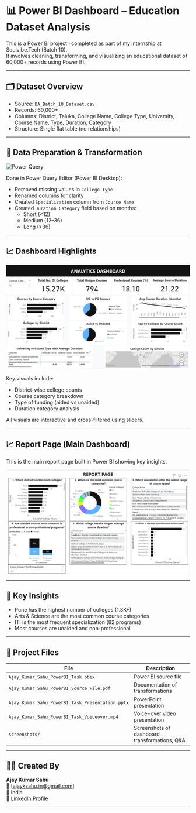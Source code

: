 # 📊 Power BI Dashboard – Education Dataset Analysis

This is a Power BI project I completed as part of my internship at Soulvibe.Tech (Batch 10).  
It involves cleaning, transforming, and visualizing an educational dataset of 60,000+ records using Power BI.

---

## 🗂️ Dataset Overview
- Source: `DA_Batch_10_Dataset.csv`
- Records: 60,000+
- Columns: District, Taluka, College Name, College Type, University, Course Name, Type, Duration, Category
- Structure: Single flat table (no relationships)

---

## 🔧 Data Preparation & Transformation

![Power Query](screenshots/PowerQuerySteps.jpg)

Done in Power Query Editor (Power BI Desktop):
- Removed missing values in `College Type`
- Renamed columns for clarity
- Created `Specialization` column from `Course Name`
- Created `Duration Category` field based on months:
  - Short (<12)
  - Medium (12–36)
  - Long (>36)

---

## 📈 Dashboard Highlights

![Dashboard](screenshots/dashboard.png)

Key visuals include:
- District-wise college counts
- Course category breakdown
- Type of funding (aided vs unaided)
- Duration category analysis

All visuals are interactive and cross-filtered using slicers.

---


## 📈 Report Page (Main Dashboard)

This is the main report page built in Power BI showing key insights.

![Report Page](screenshots/Report_Page.png)


---

## 🧠 Key Insights

- Pune has the highest number of colleges (1.3K+)
- Arts & Science are the most common course categories
- ITI is the most frequent specialization (82 programs)
- Most courses are unaided and non-professional

---

## 📁 Project Files

| File | Description |
|------|-------------|
| `Ajay_Kumar_Sahu_PowerBI_Task.pbix` | Power BI source file |
| `Ajay_Kumar_Sahu_PowerBI_Source File.pdf` | Documentation of transformations |
| `Ajay_Kumar_Sahu_PowerBI_Task_Presentation.pptx` | PowerPoint presentation |
| `Ajay_Kumar_Sahu_PowerBI_Task_Voiceover.mp4` | Voice-over video presentation |
| `screenshots/` | Screenshots of dashboard, transformations, Q&A |

---

## 👨‍💻 Created By

**Ajay Kumar Sahu**  
📧 [ajayksahu.in@gmail.com]  
📍 India  
🔗 [LinkedIn Profile](https://www.linkedin.com/in/17-ajay)

---
